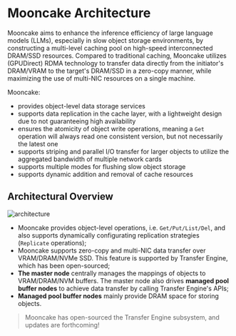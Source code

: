# Mooncake Architecture

Mooncake aims to enhance the inference efficiency of large language models (LLMs), especially in slow object storage environments, by constructing a multi-level caching pool on high-speed interconnected DRAM/SSD resources. Compared to traditional caching, Mooncake utilizes (GPUDirect) RDMA technology to transfer data directly from the initiator's DRAM/VRAM to the target's DRAM/SSD in a zero-copy manner, while maximizing the use of multi-NIC resources on a single machine.

Mooncake:
- provides object-level data storage services
- supports data replication in the cache layer, with a lightweight design due to not guaranteeing high availability
- ensures the atomicity of object write operations, meaning a `Get` operation will always read one consistent version, but not necessarily the latest one
- supports striping and parallel I/O transfer for larger objects to utilize the aggregated bandwidth of multiple network cards
- supports multiple modes for flushing slow object storage
- supports dynamic addition and removal of cache resources

## Architectural Overview
![architecture](../../image/mooncake-store.png)
- Mooncake provides object-level operations, i.e. `Get/Put/List/Del`, and also supports dynamically configurating replication strategies (`Replicate` operations);
- Mooncake supports zero-copy and multi-NIC data transfer over VRAM/DRAM/NVMe SSD. This feature is supported by Transfer Engine, which has been open-sourced;
- **The master node** centrally manages the mappings of objects to VRAM/DRAM/NVM buffers. The master node also drives **managed pool buffer nodes** to achieve data transfer by calling Transfer Engine's APIs;
- **Managed pool buffer nodes** mainly provide DRAM space for storing objects.

> Mooncake has open-sourced the Transfer Engine subsystem, and updates are forthcoming!
